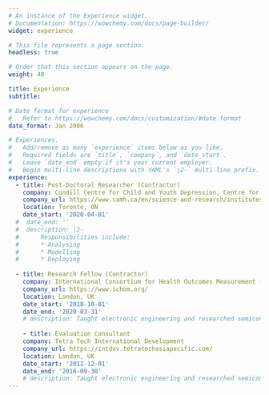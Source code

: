 ```yaml
---
# An instance of the Experience widget.
# Documentation: https://wowchemy.com/docs/page-builder/
widget: experience

# This file represents a page section.
headless: true

# Order that this section appears on the page.
weight: 40

title: Experience
subtitle:

# Date format for experience
#   Refer to https://wowchemy.com/docs/customization/#date-format
date_format: Jan 2006

# Experiences.
#   Add/remove as many `experience` items below as you like.
#   Required fields are `title`, `company`, and `date_start`.
#   Leave `date_end` empty if it's your current employer.
#   Begin multi-line descriptions with YAML's `|2-` multi-line prefix.
experience:
  - title: Post-Doctoral Researcher (Contractor)
    company: Cundill Centre for Child and Youth Depression, Centre for Addiction and Mental Health
    company_url: https://www.camh.ca/en/science-and-research/institutes-and-centres/cundill-centre-for-child-and-youth-depression
    location: Toronto, ON
    date_start: '2020-04-01'
  #  date_end: ''
  #  description: |2-
  #      Responsibilities include:
  #      * Analysing
  #      * Modelling
  #      * Deploying
        
  - title: Research Fellow (Contractor)
    company: International Consortium for Health Outcomes Measurement (ICHOM)
    company_url: https://www.ichom.org/
    location: London, UK
    date_start: '2018-10-01'
    date_end: '2020-03-31'
    # description: Taught electronic engineering and researched semiconductor physics.
    
    - title: Evaluation Consultant
    company: Tetra Tech International Development
    company_url: https://intdev.tetratechasiapacific.com/
    location: London, UK
    date_start: '2012-12-01'
    date_end: '2016-09-30'
    # description: Taught electronic engineering and researched semiconductor physics.
---
```

